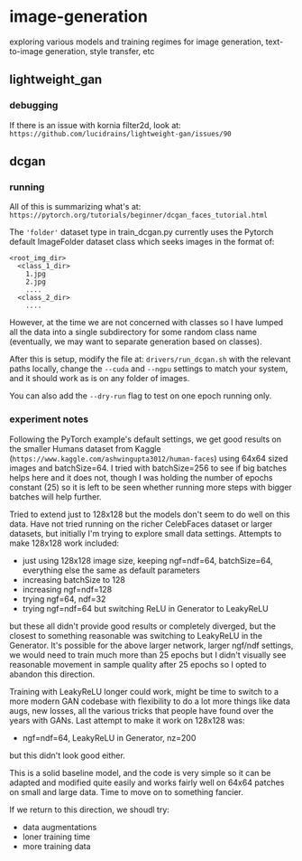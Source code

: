 # image-generation
exploring various models and training regimes for image generation, text-to-image generation, style transfer, etc

## lightweight_gan

### debugging

If there is an issue with kornia filter2d, look at: `https://github.com/lucidrains/lightweight-gan/issues/90`

## dcgan

### running

All of this is summarizing what's at: `https://pytorch.org/tutorials/beginner/dcgan_faces_tutorial.html`

The `'folder'` dataset type in train_dcgan.py currently uses
the Pytorch default ImageFolder dataset class which
seeks images in the format of:
```
<root_img_dir>
  <class_1_dir>
    1.jpg
    2.jpg
    ....
  <class_2_dir>
    ....
```

However, at the time we are not concerned with classes so
I have lumped all the data into a single subdirectory
for some random class name (eventually, we may want to separate
generation based on classes).

After this is setup, modify the file at: `drivers/run_dcgan.sh` with the relevant paths locally,
change the `--cuda` and `--ngpu` settings to match your system, and it should work as is on any
folder of images.

You can also add the `--dry-run` flag to test on one epoch running only.

### experiment notes

Following the PyTorch example's default settings, we get good results on the smaller Humans dataset from Kaggle (`https://www.kaggle.com/ashwingupta3012/human-faces`) using 64x64 sized images and batchSize=64. I tried with batchSize=256 to see if big batches helps here and it does not, though I was holding the number of epochs constant (25) so it is left to be seen whether running more steps with bigger batches will help further.

Tried to extend just to 128x128 but the models don't seem to do well on this data. Have not tried running on the richer CelebFaces dataset or larger datasets, but initially I'm trying to explore small data settings. Attempts to make 128x128 work included:
  - just using 128x128 image size, keeping ngf=ndf=64, batchSize=64, everything else the same as default parameters
  - increasing batchSize to 128
  - increasing ngf=ndf=128
  - trying ngf=64, ndf=32
  - trying ngf=ndf=64 but switching ReLU in Generator to LeakyReLU

but these all didn't provide good results or completely diverged, but the closest to something reasonable was switching to LeakyReLU in the Generator. It's possible for the above larger network, larger ngf/ndf settings, we would need to train much more than 25 epochs but I didn't visually see reasonable movement in sample quality after 25 epochs so I opted to abandon this direction.

Training with LeakyReLU longer could work, might be time to switch to a more modern GAN codebase with flexibility to do a lot more things like data augs, new losses, all the various tricks that people have found over the years with GANs. Last attempt to make it work on 128x128 was:
  - ngf=ndf=64, LeakyReLU in Generator, nz=200

but this didn't look good either.

This is a solid baseline model, and the code is very simple so it can be adapted and modified quite easily and works fairly well on 64x64 patches on small and large data. Time to move on to something fancier.

If we return to this direction, we shoudl try:
- data augmentations
- loner training time
- more training data
